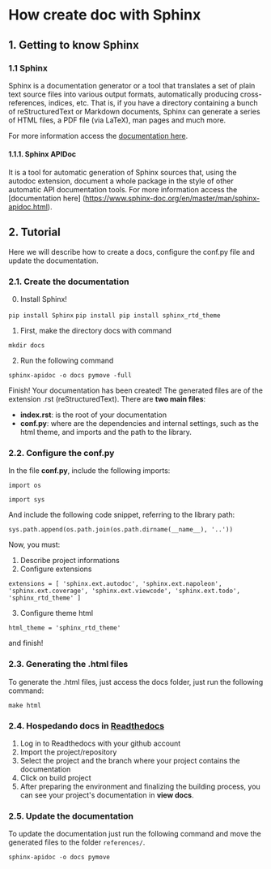 # How create doc with Sphinx
## 1. Getting to know Sphinx
### 1.1 Sphinx
Sphinx is a documentation generator or a tool that translates a set of plain text source files into various output formats, automatically producing cross-references, indices, etc. That is, if you have a directory containing a bunch of reStructuredText or Markdown documents, Sphinx can generate a series of HTML files, a PDF file (via LaTeX), man pages and much more.

For more information access the [documentation here](https://www.sphinx-doc.org/en/master/usage/quickstart.html).

#### 1.1.1. Sphinx APIDoc
It is a tool for automatic generation of Sphinx sources that, using the autodoc extension, document a whole package in the style of other automatic API documentation tools.
For more information access the [documentation here] (https://www.sphinx-doc.org/en/master/man/sphinx-apidoc.html).

## 2. Tutorial
Here we will describe how to create a docs, configure the conf.py file and update the documentation.

### 2.1. Create the documentation
0. Install Sphinx!

`pip install Sphinx`
`pip install pip install sphinx_rtd_theme`

1. First, make the directory docs with command

`mkdir docs`

2. Run the following command

`sphinx-apidoc -o docs pymove -full`

Finish! Your documentation has been created! The generated files are of the extension .rst (reStructuredText).
There are **two main files**:
- **index.rst**: is the root of your documentation
- **conf.py**: where are the dependencies and internal settings, such as the html theme, and imports and the path to the library.

### 2.2. Configure the conf.py
In the file **conf.py**, include the following imports:

`import os`

`import sys`

And include the following code snippet, referring to the library path:

`sys.path.append(os.path.join(os.path.dirname(__name__), '..'))`

Now, you must:
1. Describe project informations
2. Configure extensions

`extensions = [
    'sphinx.ext.autodoc',
    'sphinx.ext.napoleon',
    'sphinx.ext.coverage',
    'sphinx.ext.viewcode',
    'sphinx.ext.todo',
    'sphinx_rtd_theme'
]
`

3. Configure theme html

`html_theme = 'sphinx_rtd_theme'`

and finish!

### 2.3. Generating the .html files
To generate the .html files, just access the docs folder, just run the following command:

`make html`

### 2.4. Hospedando docs in [Readthedocs](https://readthedocs.org/)
1. Log in to Readthedocs with your github account
2. Import the project/repository
3. Select the project and the branch where your project contains the documentation
4. Click on build project
5. After preparing the environment and finalizing the building process, you can see your project's documentation in **view docs**.

### 2.5. Update the documentation
To update the documentation just run the following command and move the generated files to the folder `references/`.

`sphinx-apidoc -o docs pymove`
